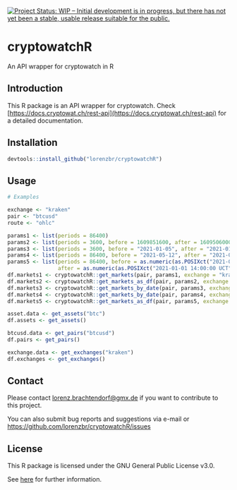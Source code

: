 [![Project Status: WIP – Initial development is in progress, but there has not yet been a stable, usable release suitable for the public.](https://www.repostatus.org/badges/latest/wip.svg)](https://www.repostatus.org/#wip)

# cryptowatchR
An API wrapper for cryptowatch in R


## Introduction

This R package is an API wrapper for cryptowatch. Check [https://docs.cryptowat.ch/rest-api](https://docs.cryptowat.ch/rest-api) for a detailed documentation.


## Installation


```R
devtools::install_github("lorenzbr/cryptowatchR")
```


## Usage

```R
# Examples

exchange <- "kraken"
pair <- "btcusd"
route <- "ohlc"

params1 <- list(periods = 86400)
params2 <- list(periods = 3600, before = 1609851600, after = 1609506000)
params3 <- list(periods = 3600, before = "2021-01-05", after = "2021-01-01")
params4 <- list(periods = 86400, before = "2021-05-12", after = "2021-01-01")
params5 <- list(periods = 86400, before = as.numeric(as.POSIXct("2021-05-12 14:00:00 UCT")),
                after = as.numeric(as.POSIXct("2021-01-01 14:00:00 UCT")))
df.markets1 <- cryptowatchR::get_markets(pair, params1, exchange = "kraken", route = "ohlc")
df.markets2 <- cryptowatchR::get_markets_as_df(pair, params2, exchange = "kraken", route = "ohlc")
df.markets3 <- cryptowatchR::get_markets_by_date(pair, params3, exchange = "kraken", route = "ohlc")
df.markets4 <- cryptowatchR::get_markets_by_date(pair, params4, exchange = "kraken", route = "ohlc")
df.markets5 <- cryptowatchR::get_markets_as_df(pair, params5, exchange = "kraken", route = "ohlc")

asset.data <- get_assets("btc")
df.assets <- get_assets()

btcusd.data <- get_pairs("btcusd")
df.pairs <- get_pairs()

exchange.data <- get_exchanges("kraken")
df.exchanges <- get_exchanges()
```


## Contact

Please contact <lorenz.brachtendorf@gmx.de> if you want to contribute to this project.

You can also submit bug reports and suggestions via e-mail or <https://github.com/lorenzbr/cryptowatchR/issues> 


## License

This R package is licensed under the GNU General Public License v3.0.

See [here](https://github.com/lorenzbr/cryptowatchR/blob/main/LICENSE) for further information.
